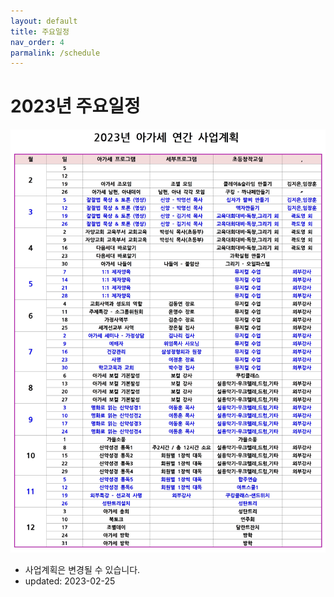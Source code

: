 ```yaml
---
layout: default
title: 주요일정
nav_order: 4
parmalink: /schedule
---
```

# 2023년 주요일정
<!-- | 일시 | 행사 | 비고 | -->
<!-- |----|----|----| -->
<!-- | 1월 1일 (일) 12:00 | 방학 | 새해 | -->
<!-- | 1월 6일 (금) 6:00 | 특별새벽기도 | 3남 합동 | -->
<!-- | 1월 15일 (일) 12:30 | 크리스마스트리 철거 | 우천취소 | -->
<!-- | 1월 22일 (일) 12:30 | 방학 | 설연휴 | -->
![](attachments/plan.jpeg)
- 사업계획은 변경될 수 있습니다.
- updated: 2023-02-25
